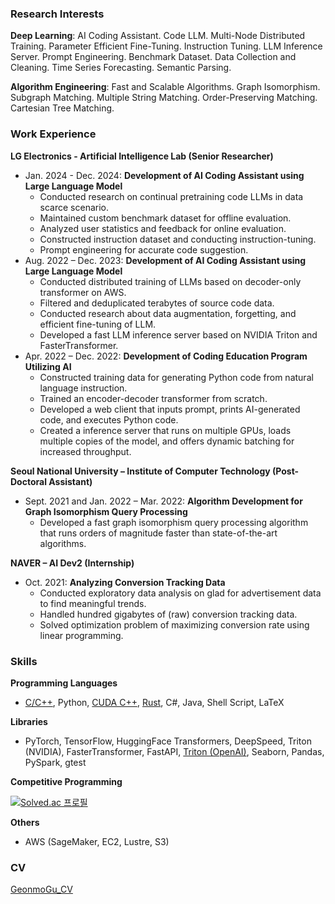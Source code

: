 ### Research Interests
**Deep Learning**: AI Coding Assistant. Code LLM. Multi-Node Distributed Training. Parameter Efficient Fine-Tuning. Instruction Tuning. LLM Inference Server. Prompt Engineering. Benchmark Dataset. Data Collection and Cleaning. Time Series Forecasting. Semantic Parsing.

**Algorithm Engineering**: Fast and Scalable Algorithms. Graph Isomorphism. Subgraph Matching. Multiple String Matching. Order-Preserving Matching. Cartesian Tree Matching.

### Work Experience
**LG Electronics - Artificial Intelligence Lab (Senior Researcher)**
- Jan. 2024 - Dec. 2024: **Development of AI Coding Assistant using Large Language Model**
  - Conducted research on continual pretraining code LLMs in data scarce scenario.
  - Maintained custom benchmark dataset for offline evaluation.
  - Analyzed user statistics and feedback for online evaluation.
  - Constructed instruction dataset and conducting instruction-tuning.
  - Prompt engineering for accurate code suggestion.
- Aug. 2022 – Dec. 2023: **Development of AI Coding Assistant using Large Language Model**
  - Conducted distributed training of LLMs based on decoder-only transformer on AWS.
  - Filtered and deduplicated terabytes of source code data.
  - Conducted research about data augmentation, forgetting, and efficient fine-tuning of LLM.
  - Developed a fast LLM inference server based on NVIDIA Triton and FasterTransformer.
- Apr. 2022 – Dec. 2022: **Development of Coding Education Program Utilizing AI**
  - Constructed training data for generating Python code from natural language instruction.
  - Trained an encoder-decoder transformer from scratch.
  - Developed a web client that inputs prompt, prints AI-generated code, and executes Python code.
  - Created a inference server that runs on multiple GPUs, loads multiple copies of the model, and offers dynamic batching for increased throughput.

**Seoul National University – Institute of Computer Technology (Post-Doctoral Assistant)**
- Sept. 2021 and Jan. 2022 – Mar. 2022: **Algorithm Development for Graph Isomorphism Query Processing**
  - Developed a fast graph isomorphism query processing algorithm that runs orders of magnitude faster than state-of-the-art algorithms.

**NAVER – AI Dev2 (Internship)**
- Oct. 2021: **Analyzing Conversion Tracking Data**
  - Conducted exploratory data analysis on glad for advertisement data to find meaningful trends.
  - Handled hundred gigabytes of (raw) conversion tracking data.
  - Solved optimization problem of maximizing conversion rate using linear programming.

### Skills
**Programming Languages**
- [C/C++](https://github.com/gmgu/GI), Python, [CUDA C++](https://github.com/gmgu/study-cuda), [Rust](https://github.com/gmgu/study-rust), C#, Java, Shell Script, LaTeX

**Libraries**
- PyTorch, TensorFlow, HuggingFace Transformers, DeepSpeed, Triton (NVIDIA), FasterTransformer, FastAPI, [Triton (OpenAI)](https://github.com/gmgu/study-triton), Seaborn, Pandas, PySpark, gtest

**Competitive Programming**

[![Solved.ac
프로필](http://mazassumnida.wtf/api/v2/generate_badge?boj=gmgu)](https://solved.ac/gmgu)

**Others**
- AWS (SageMaker, EC2, Lustre, S3)

### CV
[GeonmoGu_CV](https://github.com/gmgu/gmgu/blob/main/GeonmoGu_CV.pdf)
 
